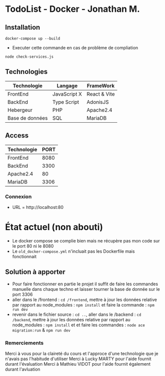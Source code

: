 # TodoList - Docker - Jonathan M.

## Installation
```docker-compose up --build```

- Executer cette commande en cas de problème de compliation

```node check-services.js```

## Technologies
|Technologie|Langage|FrameWork|
|---|---|---|
|FrontEnd|JavaScript X|React & Vite|
|BackEnd|Type Script|AdonisJS|
|Hebergeur|PHP|Apache2.4|
|Base de données|SQL|MariaDB|

## Access
|Technologie|PORT|
|---|---|
|FrontEnd|8080|
|BackEnd|3300|
|Apache2.4|80|
|MariaDB|3306|

### Connexion
* URL = http://localhost:80

# État actuel (non abouti)
- Le docker compose se complie bien mais ne récupère pas mon code sur le port 80 ni le 8080
- Le ```old_docker-compose.yml``` n'incluait pas les Dockerfile mais fonctionnait 

## Solution à apporter
- Pour faire fonctionner en partie le projet il suffit de faire les commandes manuelle dans chaque techno et laisser tourner la base de donnée sur le port 3306
- aller dans le /frontend : ```cd /frontend```, mettre à jour les données relative par rapport au node_modules : ```npm install``` et faire la commande : ```npm run dev```
- revenir dans le fichier source : ```cd ..```, aller dans le /backend : ```cd /backend```, mettre à jour les données relative par rapport au node_modules : ```npm install``` et  et faire les commandes : ```node ace migration:run``` & ```npm run dev```

### Remerciements
Merci à vous pour la claireté du cours et l'approce d'une technologie que je n'avais pas l'habitude d'utiliser
Merci à Lucky MARTY pour l'aide fournit durant l'évaluation
Merci à Mathieu VIDOT pour l'aide fournit également durant l'avluation 
